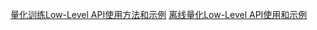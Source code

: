 [量化训练Low-Level API使用方法和示例](./quantization_aware_training.md)
[离线量化Low-Level API使用和示例](./post_training_quantization.md)
